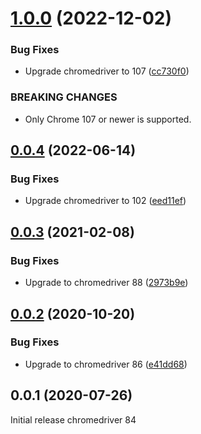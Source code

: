 # [1.0.0](https://github.com/prantlf/grunt-chromedriver/compare/v0.0.4...v1.0.0) (2022-12-02)

### Bug Fixes

* Upgrade chromedriver to 107 ([cc730f0](https://github.com/prantlf/grunt-chromedriver/commit/cc730f0102a4d15005409a06cd093e6a7f5b0707))

### BREAKING CHANGES

* Only Chrome 107 or newer is supported.

## [0.0.4](https://github.com/prantlf/grunt-chromedriver/compare/v0.0.3...v0.0.4) (2022-06-14)

### Bug Fixes

* Upgrade chromedriver to 102 ([eed11ef](https://github.com/prantlf/grunt-chromedriver/commit/eed11efb4be81e484da3c311a066617ff2813b28))

## [0.0.3](https://github.com/prantlf/grunt-chromedriver/compare/v0.0.2...v0.0.3) (2021-02-08)

### Bug Fixes

* Upgrade to chromedriver 88 ([2973b9e](https://github.com/prantlf/grunt-chromedriver/commit/2973b9e9cf41945913489cfd38f13718126b2e95))

## [0.0.2](https://github.com/prantlf/grunt-chromedriver/compare/v0.0.1...v0.0.2) (2020-10-20)

### Bug Fixes

* Upgrade to chromedriver 86 ([e41dd68](https://github.com/prantlf/grunt-chromedriver/commit/e41dd68849b11e977abbb621fd4ffc228c989e88))

## 0.0.1 (2020-07-26)

Initial release chromedriver 84
